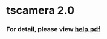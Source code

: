 # tscamera 2.0

### For detail, please view [help.pdf](https://github.com/aiportal/tscamera/blob/master/Bin/help.pdf)
